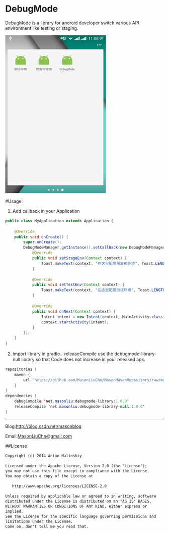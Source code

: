 # DebugMode

DebugMode is a library for android developer switch various API environment like testing or staging.

<img src="https://github.com/MasonLiuChn/DebugMode/raw/master/app/doc/1.png"  width="320" height="500"/>

#Usage: 
1. Add callback in your Application
```java
public class MyApplication extends Application {

    @Override
    public void onCreate() {
        super.onCreate();
        DebugModeManager.getInstance().setCallBack(new DebugModeManager.CallBack() {
            @Override
            public void setStageEnv(Context context) {
                Toast.makeText(context, "在这里配置预发布环境", Toast.LENGTH_LONG).show();
            }

            @Override
            public void setTestEnv(Context context) {
                Toast.makeText(context, "在这里配置测试环境", Toast.LENGTH_LONG).show();
            }

            @Override
            public void onNext(Context context) {
                Intent intent = new Intent(context, MainActivity.class);
                context.startActivity(intent);
            }
        });
    }
}
```
2. import library in gradle，releaseCompile use the debugmode-library-null library so that Code does not increase in your released apk.

```java
repositories {
    maven {
        url "https://github.com/MasonLiuChn/MasonMavenRepository/raw/maven/releases"
    }
}
dependencies {
    debugCompile 'net.masonliu:debugmode-library:1.0.0'
    releaseCompile 'net.masonliu:debugmode-library-null:1.0.0'
}
```


-----
Blog:http://blog.csdn.net/masonblog

Email:MasonLiuChn@gmail.com

##License

    Copyright (c) 2014 Anton Malinskiy

    Licensed under the Apache License, Version 2.0 (the "License");
    you may not use this file except in compliance with the License.
    You may obtain a copy of the License at

       http://www.apache.org/licenses/LICENSE-2.0

    Unless required by applicable law or agreed to in writing, software
    distributed under the License is distributed on an "AS IS" BASIS,
    WITHOUT WARRANTIES OR CONDITIONS OF ANY KIND, either express or implied.
    See the License for the specific language governing permissions and
    limitations under the License.
    Come on, don't tell me you read that.
